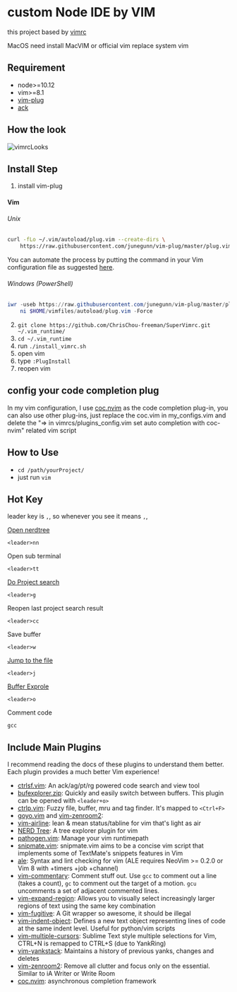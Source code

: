 custom Node IDE by VIM
==============================

this project based by [vimrc](https://github.com/amix/vimrc)

MacOS need install MacVIM or official vim replace system vim

Requirement
-------------

* node>=10.12
* vim>=8.1
* [vim-plug](https://github.com/junegunn/vim-plug)
* [ack](https://github.com/beyondgrep/ack3)

How the look
-------------

![vimrcLooks](https://chrischou2018.github.io/img/lib/vimrc.png)


Install Step
-------
1. install vim-plug
#### Vim

###### Unix

```sh
curl -fLo ~/.vim/autoload/plug.vim --create-dirs \
    https://raw.githubusercontent.com/junegunn/vim-plug/master/plug.vim
```

You can automate the process by putting the command in your Vim configuration
file as suggested [here][auto].

[auto]: https://github.com/junegunn/vim-plug/wiki/tips#automatic-installation

###### Windows (PowerShell)

```powershell
iwr -useb https://raw.githubusercontent.com/junegunn/vim-plug/master/plug.vim |`
    ni $HOME/vimfiles/autoload/plug.vim -Force
```

2. `git clone https://github.com/ChrisChou-freeman/SuperVimrc.git ~/.vim_runtime/` 
3. `cd ~/.vim_runtime`
4. run `./install_vimrc.sh`
5. open vim
6. type `:PlugInstall` 
7. reopen vim


config your code completion plug
---------------------------------

In my vim configuration, I use [coc.nvim](https://github.com/neoclide/coc.nvim) as the code completion plug-in, you can also use other plug-ins, just replace the coc.vim in my_configs.vim and delete the "=> in vimrcs/plugins_config.vim set auto completion with coc-nvim" related vim script


How to Use
------------

* `cd /path/yourProject/`
*  just run `vim`


Hot Key
------------

leader  key is `,`, so whenever you see <leader> it means `,`,

[Open nerdtree](https://github.com/scrooloose/nerdtree)

`<leader>nn`

Open sub terminal

`<leader>tt`

[Do Project search](https://github.com/mileszs/ack.vim)

`<leader>g`

Reopen last project search result

`<leader>cc`

Save buffer

`<leader>w`

[Jump to the file](https://github.com/kien/ctrlp.vim)

`<leader>j`

[Buffer Exprole](https://github.com/vim-scripts/bufexplorer.zip)

`<leader>o`

Comment code

`gcc`


Include Main Plugins
-----------------

I recommend reading the docs of these plugins to understand them better. Each plugin provides a much better Vim experience!
* [ctrlsf.vim](https://github.com/dyng/ctrlsf.vim#features): An ack/ag/pt/rg powered code search and view tool
* [bufexplorer.zip](https://github.com/vim-scripts/bufexplorer.zip): Quickly and easily switch between buffers. This plugin can be opened with `<leader+o>`
* [ctrlp.vim](https://github.com/ctrlpvim/ctrlp.vim): Fuzzy file, buffer, mru and tag finder. It's mapped to `<Ctrl+F>`
* [goyo.vim](https://github.com/junegunn/goyo.vim) and [vim-zenroom2](https://github.com/amix/vim-zenroom2):
* [vim-airline](https://github.com/vim-airline/vim-airline): lean & mean status/tabline for vim that's light as air
* [NERD Tree](https://github.com/scrooloose/nerdtree): A tree explorer plugin for vim
* [pathogen.vim](https://github.com/tpope/vim-pathogen): Manage your vim runtimepath
* [snipmate.vim](https://github.com/garbas/vim-snipmate): snipmate.vim aims to be a concise vim script that implements some of TextMate's snippets features in Vim
* [ale](https://github.com/w0rp/ale): Syntax and lint checking for vim (ALE requires NeoVim >= 0.2.0 or Vim 8 with +timers +job +channel)
* [vim-commentary](https://github.com/tpope/vim-commentary): Comment stuff out.  Use `gcc` to comment out a line (takes a count), `gc` to comment out the target of a motion. `gcu` uncomments a set of adjacent commented lines.
* [vim-expand-region](https://github.com/terryma/vim-expand-region): Allows you to visually select increasingly larger regions of text using the same key combination
* [vim-fugitive](https://github.com/tpope/vim-fugitive): A Git wrapper so awesome, it should be illegal
* [vim-indent-object](https://github.com/michaeljsmith/vim-indent-object): Defines a new text object representing lines of code at the same indent level. Useful for python/vim scripts
* [vim-multiple-cursors](https://github.com/terryma/vim-multiple-cursors): Sublime Text style multiple selections for Vim, CTRL+N is remapped to CTRL+S (due to YankRing)
* [vim-yankstack](https://github.com/maxbrunsfeld/vim-yankstack): Maintains a history of previous yanks, changes and deletes
* [vim-zenroom2](https://github.com/amix/vim-zenroom2): Remove all clutter and focus only on the essential. Similar to iA Writer or Write Room
* [coc.nvim](https://github.com/neoclide/coc.nvim): asynchronous completion framework
